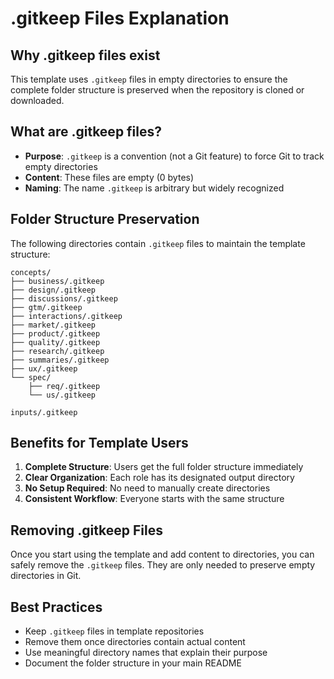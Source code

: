 # .gitkeep Files Explanation

## Why .gitkeep files exist

This template uses `.gitkeep` files in empty directories to ensure the complete folder structure is preserved when the repository is cloned or downloaded.

## What are .gitkeep files?

- **Purpose**: `.gitkeep` is a convention (not a Git feature) to force Git to track empty directories
- **Content**: These files are empty (0 bytes)
- **Naming**: The name `.gitkeep` is arbitrary but widely recognized

## Folder Structure Preservation

The following directories contain `.gitkeep` files to maintain the template structure:

```
concepts/
├── business/.gitkeep
├── design/.gitkeep
├── discussions/.gitkeep
├── gtm/.gitkeep
├── interactions/.gitkeep
├── market/.gitkeep
├── product/.gitkeep
├── quality/.gitkeep
├── research/.gitkeep
├── summaries/.gitkeep
├── ux/.gitkeep
└── spec/
    ├── req/.gitkeep
    └── us/.gitkeep

inputs/.gitkeep
```

## Benefits for Template Users

1. **Complete Structure**: Users get the full folder structure immediately
2. **Clear Organization**: Each role has its designated output directory
3. **No Setup Required**: No need to manually create directories
4. **Consistent Workflow**: Everyone starts with the same structure

## Removing .gitkeep Files

Once you start using the template and add content to directories, you can safely remove the `.gitkeep` files. They are only needed to preserve empty directories in Git.

## Best Practices

- Keep `.gitkeep` files in template repositories
- Remove them once directories contain actual content
- Use meaningful directory names that explain their purpose
- Document the folder structure in your main README 